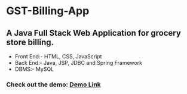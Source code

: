 # GST-Billing-App
## A Java Full Stack Web Application for grocery store billing.

* Front End:- HTML, CSS, JavaScript
* Back End:- Java, JSP, JDBC and Spring Framework
* DBMS:- MySQL

### Check out the demo: [Demo Link](https://drive.google.com/file/d/1w_VFpMfXXY1CpVlwgGTmWVVlnYL_8ZP9/view)
